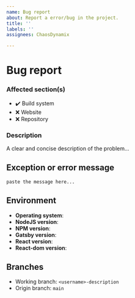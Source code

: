 ```yaml
---
name: Bug report
about: Report a error/bug in the project.
title: ''
labels: ''
assignees: ChaosDynamix

---
```


# Bug report

### Affected section(s)
- :heavy_check_mark: Build system
- :x: Website
- :x: Repository

### Description
A clear and concise description of the problem...

## Exception or error message
```
paste the message here...
```

## Environment
- **Operating system**:
- **NodeJS version**:
- **NPM version**:
- **Gatsby version**:
- **React version**:
- **React-dom version**:

## Branches
- Working branch: `<username>-description`
- Origin branch: `main`
